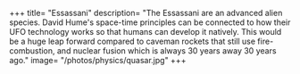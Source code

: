 +++
title=  "Essassani"
description=  "The Essassani are an advanced alien species. David Hume's space-time principles can be connected to how their UFO technology works so that humans can develop it natively. This would be a huge leap forward compared to caveman rockets that still use fire-combustion, and nuclear fusion which is always 30 years away 30 years ago."
image=  "/photos/physics/quasar.jpg"
+++
